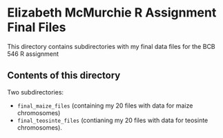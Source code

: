 # Elizabeth McMurchie R Assignment Final Files
This directory contains subdirectories with my final data files for the BCB 546 R assignment

## Contents of this directory
Two subdirectories: 
- `final_maize_files` (containing my 20 files with data for maize chromosomes)
- `final_teosinte_files` (contianing my 20 files with data for teosinte chromosomes).